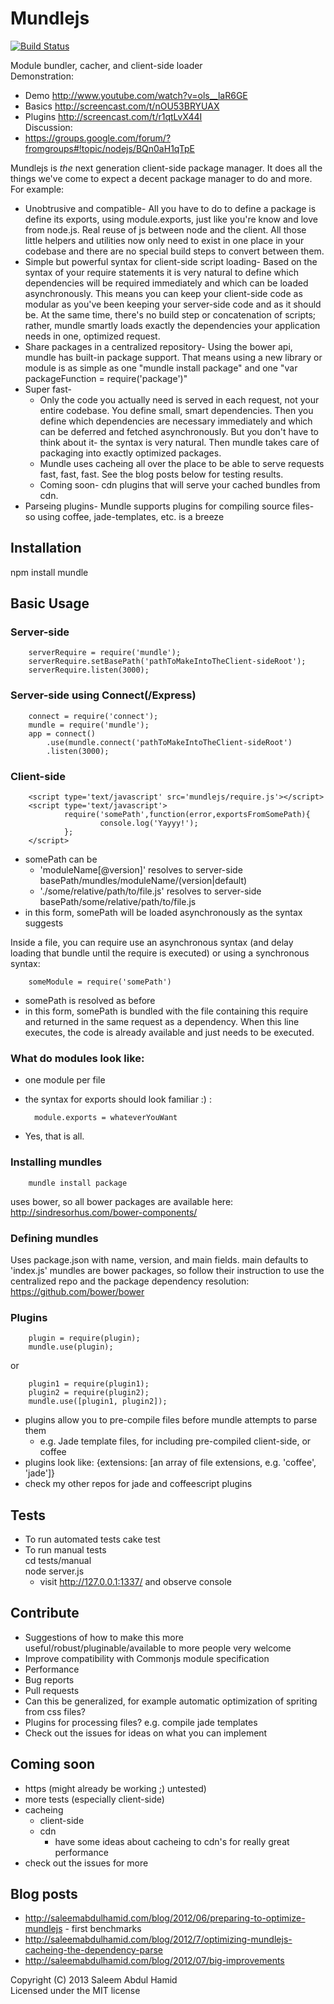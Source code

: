 # Mundlejs

[![Build Status](https://travis-ci.org/meelash/Mundlejs.png)](https://travis-ci.org/meelash/Mundlejs)

Module bundler, cacher, and client-side loader	
Demonstration:
* Demo http://www.youtube.com/watch?v=ols__laR6GE
* Basics http://screencast.com/t/nOU53BRYUAX	
* Plugins http://screencast.com/t/r1qtLvX44I	
Discussion:
* https://groups.google.com/forum/?fromgroups#!topic/nodejs/BQn0aH1qTpE

Mundlejs is *the* next generation client-side package manager. It does all the things we've come to expect a decent package manager to do and more. For example:
* Unobtrusive and compatible- All you have to do to define a package is define its exports, using module.exports, just like you're know and love from node.js. Real reuse of js between node and the client. All those little helpers and utilities now only need to exist in one place in your codebase and there are no special build steps to convert between them.
* Simple but powerful syntax for client-side script loading- Based on the syntax of your require statements it is very natural to define which dependencies will be required immediately and which can be loaded asynchronously. This means you can keep your client-side code as modular as you've been keeping your server-side code and as it should be. At the same time, there's no build step or concatenation of scripts; rather, mundle smartly loads exactly the dependencies your application needs in one, optimized request.
* Share packages in a centralized repository- Using the bower api, mundle has built-in package support. That means using a new library or module is as simple as one "mundle install package" and one "var packageFunction = require('package')"
* Super fast-
	* Only the code you actually need is served in each request, not your entire codebase. You define small, smart dependencies. Then you define which dependencies are necessary immediately and which can be deferred and fetched asynchronously. But you don't have to think about it- the syntax is very natural. Then mundle takes care of packaging into exactly optimized packages.
	* Mundle uses cacheing all over the place to be able to serve requests fast, fast, fast. See the blog posts below for testing results.
	* Coming soon- cdn plugins that will serve your cached bundles from cdn.
* Parseing plugins- Mundle supports plugins for compiling source files- so using coffee, jade-templates, etc. is a breeze

## Installation
npm install mundle

## Basic Usage
### Server-side
		serverRequire = require('mundle');
		serverRequire.setBasePath('pathToMakeIntoTheClient-sideRoot');
		serverRequire.listen(3000);
		
### Server-side using Connect(/Express)
		connect = require('connect');
		mundle = require('mundle');
		app = connect()
			.use(mundle.connect('pathToMakeIntoTheClient-sideRoot')
			.listen(3000);

### Client-side
		<script type='text/javascript' src='mundlejs/require.js'></script>
		<script type='text/javascript'>
				require('somePath',function(error,exportsFromSomePath){
						console.log('Yayyy!');
				};
		</script>
		
* somePath can be
	* 'moduleName[@version]' resolves to server-side basePath/mundles/moduleName/(version|default)
	* './some/relative/path/to/file.js' resolves to server-side basePath/some/relative/path/to/file.js
* in this form, somePath will be loaded asynchronously as the syntax suggests

Inside a file, you can require use an asynchronous syntax (and delay loading that bundle until the require is executed) or using a synchronous syntax:

		someModule = require('somePath')
* somePath is resolved as before
* in this form, somePath is bundled with the file containing this require and returned in the same request as a dependency. When this line executes, the code is already available and just needs to be executed.

### What do modules look like:
* one module per file
* the syntax for exports should look familiar :) :

		module.exports = whateverYouWant
* Yes, that is all.

### Installing mundles
		mundle install package
uses bower, so all bower packages are available here: http://sindresorhus.com/bower-components/

### Defining mundles
Uses package.json with name, version, and main fields. main defaults to 'index.js'
mundles are bower packages, so follow their instruction to use the centralized repo and the package dependency resolution: https://github.com/bower/bower

### Plugins
		plugin = require(plugin);
		mundle.use(plugin);
		
or

		plugin1 = require(plugin1);
		plugin2 = require(plugin2);
		mundle.use([plugin1, plugin2]);

* plugins allow you to pre-compile files before mundle attempts to parse them
	* e.g. Jade template files, for including pre-compiled client-side, or coffee
* plugins look like:
		{extensions: [an array of file extensions, e.g. 'coffee', 'jade']}
* check my other repos for jade and coffeescript plugins

## Tests
* To run automated tests
		cake test
* To run manual tests	 
		cd tests/manual	 
		node server.js
	* visit http://127.0.0.1:1337/ and observe console

## Contribute
* Suggestions of how to make this more useful/robust/pluginable/available to more people very welcome
* Improve compatibility with Commonjs module specification
* Performance
* Bug reports
* Pull requests
* Can this be generalized, for example automatic optimization of spriting from css files?
* Plugins for processing files? e.g. compile jade templates
* Check out the issues for ideas on what you can implement

## Coming soon
* https (might already be working ;) untested)
* more tests (especially client-side)
* cacheing
  * client-side
  * cdn
    * have some ideas about cacheing to cdn's for really great performance
* check out the issues for more

## Blog posts
* http://saleemabdulhamid.com/blog/2012/06/preparing-to-optimize-mundlejs - first benchmarks
* http://saleemabdulhamid.com/blog/2012/7/optimizing-mundlejs-cacheing-the-dependency-parse
* http://saleemabdulhamid.com/blog/2012/07/big-improvements


Copyright (C) 2013 Saleem Abdul Hamid		
Licensed under the MIT license

